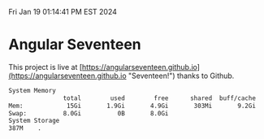 Fri Jan 19 01:14:41 PM EST 2024

# Angular Seventeen


This project is live at [https://angularseventeen.github.io](https://angularseventeen.github.io "Seventeen!") thanks to Github.

```bash
System Memory
               total        used        free      shared  buff/cache   available
Mem:            15Gi       1.9Gi       4.9Gi       303Mi       9.2Gi        13Gi
Swap:          8.0Gi          0B       8.0Gi
System Storage
387M	.
```
